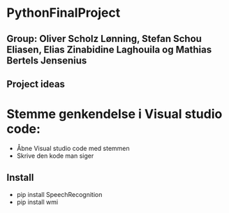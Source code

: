 # PythonFinalProject


## Group: Oliver Scholz Lønning, Stefan Schou Eliasen, Elias Zinabidine Laghouila og Mathias Bertels Jensenius

## Project ideas
# Stemme genkendelse i Visual studio code:
* Åbne Visual studio code med stemmen
* Skrive den kode man siger


## Install
* pip install SpeechRecognition
* pip install wmi

